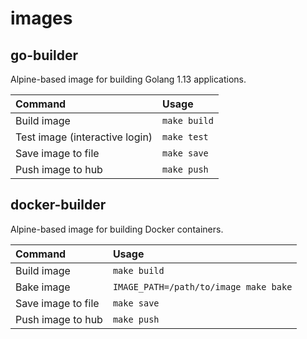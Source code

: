 # images

## go-builder

Alpine-based image for building Golang 1.13 applications.

| Command                        | Usage        |
|:-------------------------------|:-------------|
| Build image                    | `make build` |
| Test image (interactive login) | `make test`  |
| Save image to file             | `make save`  |
| Push image to hub              | `make push`  |

## docker-builder

Alpine-based image for building Docker containers.

| Command                        | Usage                                 |
|:-------------------------------|:--------------------------------------|
| Build image                    | `make build`                          |
| Bake image                     | `IMAGE_PATH=/path/to/image make bake` |
| Save image to file             | `make save`                           |
| Push image to hub              | `make push`                           |

